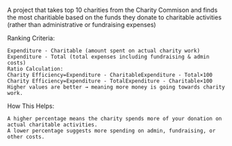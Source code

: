 A project that takes top 10 charities from the Charity Commison and finds the most charitiable based on the funds they donate to charitable activities (rather than administrative or fundraising expenses) 

Ranking Criteria:

    Expenditure - Charitable (amount spent on actual charity work)
    Expenditure - Total (total expenses including fundraising & admin costs)
    Ratio Calculation:
    Charity Efficiency=Expenditure - CharitableExpenditure - Total×100
    Charity Efficiency=Expenditure - TotalExpenditure - Charitable​×100
    Higher values are better → meaning more money is going towards charity work.

How This Helps:

    A higher percentage means the charity spends more of your donation on actual charitable activities.
    A lower percentage suggests more spending on admin, fundraising, or other costs.
